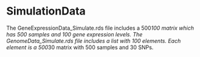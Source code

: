 # SimulationData

The GeneExpressionData_Simulate.rds file includes a 500*100 matrix which has 500 samples and 100 gene expression levels.
The GenomeData_Simulate.rds file includes a list with 100 elements. Each element is a 500*30 matrix with 500 samples and 30 SNPs.
